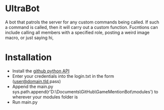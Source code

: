 # UltraBot

A bot that patrols the server for any custom commands being called. If such a command is called, then it will carry out a custom function. Fucntions can include calling all members with a specified role, posting a weird image macro, or just saying hi,

# Installation

- Install the [github python API](https://github.com/Rapptz/discord.py)
- Enter your credentials into the login.txt in the form (user@domain.tld,pass)
- Append the main.py
   sys.path.append(r'D:\Documents\GitHub\GameMentionBot\modules') to wherever your modules folder is
- Run main.py
